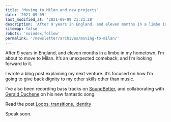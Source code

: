 ```yaml
---
title: 'Moving to Milan and new projects'
date: '2021-09-09'
last_modified_at: '2021-09-09 21:21:28'
description: 'After 9 years in England, and eleven months in a limbo in my hometown, I’m about to move to Milan. It’s an unexpected comeback, and I’m looking forward to it.'
sitemap: false
robots: 'noindex,follow'
permalink: '/newsletter/archives/moving-to-milan/'
---
```

After 9 years in England, and eleven months in a limbo in my hometown, I’m about to move to Milan. It’s an unexpected comeback, and I’m looking forward to it.

I wrote a blog post explaining my next venture. It’s focused on how I’m going to give back dignity to my other skills other than music.

I’ve also been recording bass tracks on [SoundBetter](https://soundbetter.com/profiles/206552-simone-silvestroni), and collaborating with [Gerald Duchene](https://sessions.antiquity-music.com/) on his new fantastic song.

Read the post [Loops, transitions, identity](https://simonesilvestroni.com/blog/loops-transitions-identity/)

Speak soon.